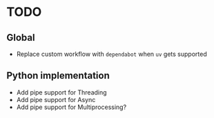 # TODO

## Global

- Replace custom workflow with `dependabot` when `uv` gets supported

## Python implementation

- Add pipe support for Threading
- Add pipe support for Async
- Add pipe support for Multiprocessing?
